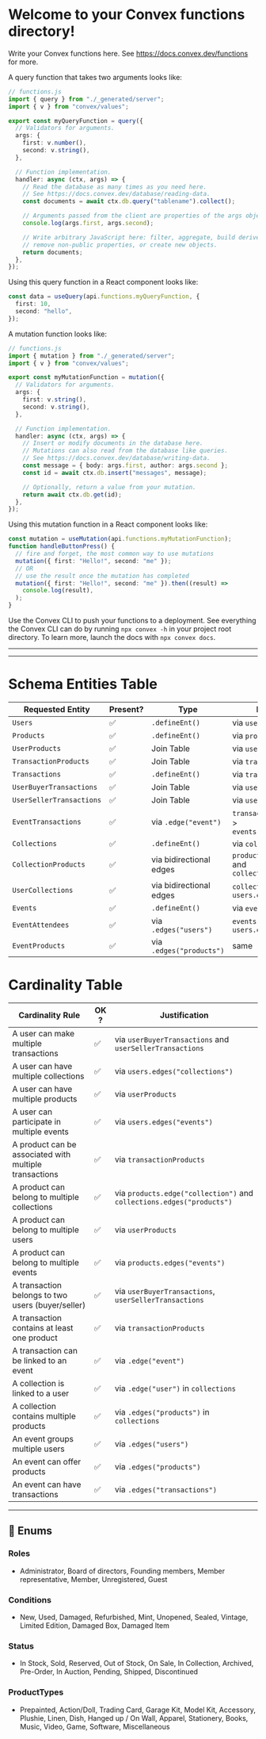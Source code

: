 # Welcome to your Convex functions directory!

Write your Convex functions here.
See https://docs.convex.dev/functions for more.

A query function that takes two arguments looks like:

```ts
// functions.js
import { query } from "./_generated/server";
import { v } from "convex/values";

export const myQueryFunction = query({
  // Validators for arguments.
  args: {
    first: v.number(),
    second: v.string(),
  },

  // Function implementation.
  handler: async (ctx, args) => {
    // Read the database as many times as you need here.
    // See https://docs.convex.dev/database/reading-data.
    const documents = await ctx.db.query("tablename").collect();

    // Arguments passed from the client are properties of the args object.
    console.log(args.first, args.second);

    // Write arbitrary JavaScript here: filter, aggregate, build derived data,
    // remove non-public properties, or create new objects.
    return documents;
  },
});
```

Using this query function in a React component looks like:

```ts
const data = useQuery(api.functions.myQueryFunction, {
  first: 10,
  second: "hello",
});
```

A mutation function looks like:

```ts
// functions.js
import { mutation } from "./_generated/server";
import { v } from "convex/values";

export const myMutationFunction = mutation({
  // Validators for arguments.
  args: {
    first: v.string(),
    second: v.string(),
  },

  // Function implementation.
  handler: async (ctx, args) => {
    // Insert or modify documents in the database here.
    // Mutations can also read from the database like queries.
    // See https://docs.convex.dev/database/writing-data.
    const message = { body: args.first, author: args.second };
    const id = await ctx.db.insert("messages", message);

    // Optionally, return a value from your mutation.
    return await ctx.db.get(id);
  },
});
```

Using this mutation function in a React component looks like:

```ts
const mutation = useMutation(api.functions.myMutationFunction);
function handleButtonPress() {
  // fire and forget, the most common way to use mutations
  mutation({ first: "Hello!", second: "me" });
  // OR
  // use the result once the mutation has completed
  mutation({ first: "Hello!", second: "me" }).then((result) =>
    console.log(result),
  );
}
```

Use the Convex CLI to push your functions to a deployment. See everything
the Convex CLI can do by running `npx convex -h` in your project root
directory. To learn more, launch the docs with `npx convex docs`.

---

---

# Schema Entities Table

| Requested Entity         | Present? | Type                     | Details in Schema                                                 |
| ------------------------ | -------- | ------------------------ | ----------------------------------------------------------------- |
| `Users`                  | ✅       | `.defineEnt()`           | via `users`                                                       |
| `Products`               | ✅       | `.defineEnt()`           | via `products`                                                    |
| `UserProducts`           | ✅       | Join Table               | via `userProducts`                                                |
| `TransactionProducts`    | ✅       | Join Table               | via `transactionProducts`                                         |
| `Transactions`           | ✅       | `.defineEnt()`           | via `transactions`                                                |
| `UserBuyerTransactions`  | ✅       | Join Table               | via `userBuyerTransactions`                                       |
| `UserSellerTransactions` | ✅       | Join Table               | via `userSellerTransactions`                                      |
| `EventTransactions`      | ✅       | via `.edge("event")`     | `transactions.edge("event")` <-> `events.edges("transactions")`   |
| `Collections`            | ✅       | `.defineEnt()`           | via `collections`                                                 |
| `CollectionProducts`     | ✅       | via bidirectional edges  | `products.edge("collection")` and `collections.edges("products")` |
| `UserCollections`        | ✅       | via bidirectional edges  | `collections.edge("user")` and `users.edges("collections")`       |
| `Events`                 | ✅       | `.defineEnt()`           | via `events`                                                      |
| `EventAttendees`         | ✅       | via `.edges("users")`    | `events.edges("users")` + `users.edges("events")`                 |
| `EventProducts`          | ✅       | via `.edges("products")` | same                                                              |

# Cardinality Table

| Cardinality Rule                                       | OK ? | Justification                                                         |
| ------------------------------------------------------ | ---- | --------------------------------------------------------------------- |
| A user can make multiple transactions                  | ✅   | via `userBuyerTransactions` and `userSellerTransactions`              |
| A user can have multiple collections                   | ✅   | via `users.edges("collections")`                                      |
| A user can have multiple products                      | ✅   | via `userProducts`                                                    |
| A user can participate in multiple events              | ✅   | via `users.edges("events")`                                           |
| A product can be associated with multiple transactions | ✅   | via `transactionProducts`                                             |
| A product can belong to multiple collections           | ✅   | via `products.edge("collection")` and `collections.edges("products")` |
| A product can belong to multiple users                 | ✅   | via `userProducts`                                                    |
| A product can belong to multiple events                | ✅   | via `products.edges("events")`                                        |
| A transaction belongs to two users (buyer/seller)      | ✅   | via `userBuyerTransactions`, `userSellerTransactions`                 |
| A transaction contains at least one product            | ✅   | via `transactionProducts`                                             |
| A transaction can be linked to an event                | ✅   | via `.edge("event")`                                                  |
| A collection is linked to a user                       | ✅   | via `.edge("user")` in `collections`                                  |
| A collection contains multiple products                | ✅   | via `.edges("products")` in `collections`                             |
| An event groups multiple users                         | ✅   | via `.edges("users")`                                                 |
| An event can offer products                            | ✅   | via `.edges("products")`                                              |
| An event can have transactions                         | ✅   | via `.edges("transactions")`                                          |

---

## 📘 Enums

### Roles

- Administrator, Board of directors, Founding members, Member representative, Member, Unregistered, Guest

### Conditions

- New, Used, Damaged, Refurbished, Mint, Unopened, Sealed, Vintage, Limited Edition, Damaged Box, Damaged Item

### Status

- In Stock, Sold, Reserved, Out of Stock, On Sale, In Collection, Archived, Pre-Order, In Auction, Pending, Shipped, Discontinued

### ProductTypes

- Prepainted, Action/Doll, Trading Card, Garage Kit, Model Kit, Accessory, Plushie, Linen, Dish, Hanged up / On Wall, Apparel, Stationery, Books, Music, Video, Game, Software, Miscellaneous
